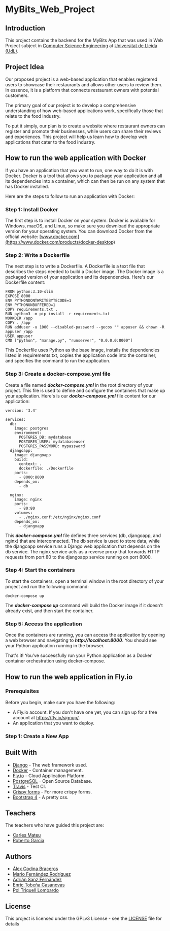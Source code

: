 # MyBits_Web_Project

## Introduction
This project contains the backend for the MyBits App that was used in Web Project subject in [Computer Science Engineering](https://grauinformatica.udl.cat/en) at [Universitat de Lleida (UdL)](https://www.udl.cat/ca/en/).

## Project Idea
Our proposed project is a web-based application that enables registered users to showcase their restaurants and allows other users to review them. In essence, it is a platform that connects restaurant owners with potential customers.

The primary goal of our project is to develop a comprehensive understanding of how web-based applications work, specifically those that relate to the food industry.

To put it simply, our plan is to create a website where restaurant owners can register and promote their businesses, while users can share their reviews and experiences. This project will help us learn how to develop web applications that cater to the food industry.

## How to run the web application with Docker
If you have an application that you want to run, one way to do it is with Docker. Docker is a tool that allows you to package your application and all its dependencies into a container, which can then be run on any system that has Docker installed.

Here are the steps to follow to run an application with Docker:

### Step 1: Install Docker
The first step is to install Docker on your system. Docker is available for Windows, macOS, and Linux, so make sure you download the appropriate version for your operating system. You can download Docker from the official website:
[www.docker.com](https://www.docker.com/products/docker-desktop)

### Step 2: Write a Dockerfile
The next step is to write a Dockerfile. A Dockerfile is a text file that describes the steps needed to build a Docker image. The Docker image is a packaged version of your application and its dependencies.
Here's our Dockerfile content:
```
FROM python:3.10-slim
EXPOSE 8000
ENV PYTHONDONTWRITEBYTECODE=1
ENV PYTHONUNBUFFERED=1
COPY requirements.txt .
RUN python3 -m pip install -r requirements.txt
WORKDIR /app
COPY . /app
RUN adduser -u 1000 --disabled-password --gecos "" appuser && chown -R appuser /app
USER appuser
CMD ["python", "manage.py", "runserver", "0.0.0.0:8000"]
```
This Dockerfile uses Python as the base image, installs the dependencies listed in requirements.txt, copies the application code into the container, and specifies the command to run the application.

### Step 3: Create a docker-compose.yml file
Create a file named **_docker-compose.yml_** in the root directory of your project. This file is used to define and configure the containers that make up your application. Here's is our **_docker-compose.yml_** file content for our application:
```
version: '3.4'

services:
  db:
    image: postgres
    environment:
      POSTGRES_DB: mydatabase
      POSTGRES_USER: mydatabaseuser
      POSTGRES_PASSWORD: mypassword
  djangoapp:
    image: djangoapp
    build:
      context: .
      dockerfile: ./Dockerfile
    ports:
      - 8000:8000
    depends_on:
      - db
      
  nginx:
    image: nginx
    ports:
      - 80:80
    volumes:
      - ./nginx.conf:/etc/nginx/nginx.conf
    depends_on:
      - djangoapp
```
This **_docker-compose.yml_** file defines three services (db, djangoapp, and nginx) that are interconnected. The db service is used to store data, while the djangoapp service runs a Django web application that depends on the db service. The nginx service acts as a reverse proxy that forwards HTTP requests from port 80 to the djangoapp service running on port 8000.

### Step 4: Start the containers
To start the containers, open a terminal window in the root directory of your project and run the following command:
```
docker-compose up
```
The **_docker-compose up_** command will build the Docker image if it doesn't already exist, and then start the container.

### Step 5: Access the application
Once the containers are running, you can access the application by opening a web browser and navigating to **_http://localhost:8000_**. You should see your Python application running in the browser.

That's it! You've successfully run your Python application as a Docker container orchestration using docker-compose.

## How to run the web application in Fly.io

### Prerequisites

Before you begin, make sure you have the following:

- A Fly.io account. If you don't have one yet, you can sign up for a free account at https://fly.io/signup/.
- An application that you want to deploy.

### Step 1: Create a New App

## Built With

* [Django](https://www.djangoproject.com/) - The web framework used.
* [Docker](https://www.docker.com/) - Container management.
* [Fly.io](https://fly.io/) - Cloud Application Platform.
* [PostgreSQL](https://www.postgresql.org/) - Open Source Database.
* [Travis](https://travis-ci.org/) - Test CI.
* [Crispy forms](https://django-crispy-forms.readthedocs.io/en/latest/) - For more crispy forms.
* [Bootstrap 4](https://getbootstrap.com/) - A pretty css.

## Teachers
The teachers who have guided this project are:
- [Carles Mateu](https://github.com/carlesm)
- [Roberto Garcia](https://github.com/rogargon)

## Authors

* [Àlex Codina Braceros](https://github.com/Codinab)
* [Mario Fernández Rodríguez](https://github.com/marioferro2002)
* [Adrián Sanz Fernández](https://github.com/adriansanzzzz)
* [Enric Tobeña Casanovas](https://github.com/Enric-Tobena)
* [Pol Triquell Lombardo](https://github.com/poltriquell)

## License

This project is licensed under the GPLv3 License - see the [LICENSE](LICENSE) file for details
